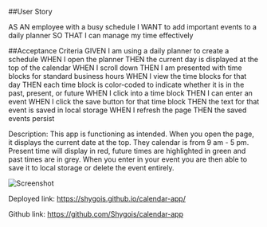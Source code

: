##User Story

AS AN employee with a busy schedule
I WANT to add important events to a daily planner
SO THAT I can manage my time effectively

##Acceptance Criteria
GIVEN I am using a daily planner to create a schedule
WHEN I open the planner
THEN the current day is displayed at the top of the calendar
WHEN I scroll down
THEN I am presented with time blocks for standard business hours
WHEN I view the time blocks for that day
THEN each time block is color-coded to indicate whether it is in the past, present, or future
WHEN I click into a time block
THEN I can enter an event
WHEN I click the save button for that time block
THEN the text for that event is saved in local storage
WHEN I refresh the page
THEN the saved events persist

Description:
This app is functioning as intended. When you open the page, it displays the current date at the top. They calendar is from 9 am - 5 pm. Present time will display in red, future times are highlighted in green and past times are in grey. When you enter in your event you are then able to save it to local storage or delete the event entirely.

![Screenshot](https://user-images.githubusercontent.com/77821135/110282910-248c6480-7f94-11eb-9c52-594515cc0765.png)

Deployed link: https://shygois.github.io/calendar-app/

Github link: https://github.com/Shygois/calendar-app